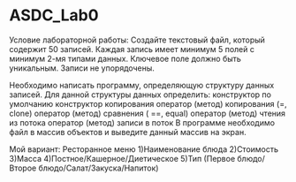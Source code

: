 # ASDC_Lab0
Условие лабораторной работы:
Создайте текстовый файл, который содержит 50 записей. Каждая запись имеет минимум 5 полей с минимум 2-мя типами данных. Ключевое поле должно быть уникальным. Записи не упорядочены. 

Необходимо написать программу, определяющую структуру данных записей. 
Для данной структуры данных определить:
конструктор по умолчанию
конструктор копирования
оператор (метод) копирования (=, clone)
оператор (метод) сравнения ( ==, equal)
оператор (метод) чтения из потока
оператор (метод) записи в поток
В программе необходимо файл в массив объектов и выведите данный массив на экран.

Мой вариант: Ресторанное меню
1)Наименование блюда 2)Стоимость 3)Масса 4)Постное/Кашерное/Диетическое 5)Тип (Первое блюдо/Второе блюдо/Салат/Закуска/Напиток)
